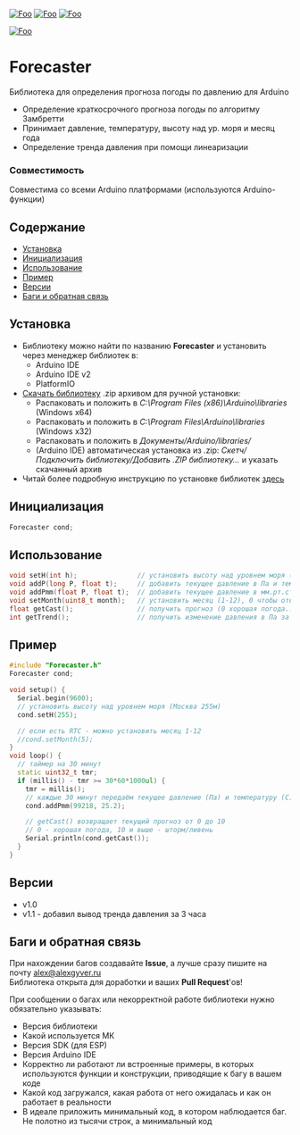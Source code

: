 [![Foo](https://img.shields.io/badge/Version-1.1-brightgreen.svg?style=flat-square)](#versions)
[![Foo](https://img.shields.io/badge/Website-AlexGyver.ru-blue.svg?style=flat-square)](https://alexgyver.ru/)
[![Foo](https://img.shields.io/badge/%E2%82%BD$%E2%82%AC%20%D0%9D%D0%B0%20%D0%BF%D0%B8%D0%B2%D0%BE-%D1%81%20%D1%80%D1%8B%D0%B1%D0%BA%D0%BE%D0%B9-orange.svg?style=flat-square)](https://alexgyver.ru/support_alex/)

[![Foo](https://img.shields.io/badge/README-ENGLISH-brightgreen.svg?style=for-the-badge)](https://github-com.translate.goog/GyverLibs/Forecaster?_x_tr_sl=ru&_x_tr_tl=en)

# Forecaster
Библиотека для определения прогноза погоды по давлению для Arduino
- Определение краткосрочного прогноза погоды по алгоритму Замбретти
- Принимает давление, температуру, высоту над ур. моря и месяц года
- Определение тренда давления при помощи линеаризации

### Совместимость
Совместима со всеми Arduino платформами (используются Arduino-функции)

## Содержание
- [Установка](#install)
- [Инициализация](#init)
- [Использование](#usage)
- [Пример](#example)
- [Версии](#versions)
- [Баги и обратная связь](#feedback)

<a id="install"></a>
## Установка
- Библиотеку можно найти по названию **Forecaster** и установить через менеджер библиотек в:
    - Arduino IDE
    - Arduino IDE v2
    - PlatformIO
- [Скачать библиотеку](https://github.com/GyverLibs/Forecaster/archive/refs/heads/main.zip) .zip архивом для ручной установки:
    - Распаковать и положить в *C:\Program Files (x86)\Arduino\libraries* (Windows x64)
    - Распаковать и положить в *C:\Program Files\Arduino\libraries* (Windows x32)
    - Распаковать и положить в *Документы/Arduino/libraries/*
    - (Arduino IDE) автоматическая установка из .zip: *Скетч/Подключить библиотеку/Добавить .ZIP библиотеку…* и указать скачанный архив
- Читай более подробную инструкцию по установке библиотек [здесь](https://alexgyver.ru/arduino-first/#%D0%A3%D1%81%D1%82%D0%B0%D0%BD%D0%BE%D0%B2%D0%BA%D0%B0_%D0%B1%D0%B8%D0%B1%D0%BB%D0%B8%D0%BE%D1%82%D0%B5%D0%BA)

<a id="init"></a>
## Инициализация
```cpp
Forecaster cond;
```

<a id="usage"></a>
## Использование
```cpp
void setH(int h);               // установить высоту над уровнем моря (в метрах)
void addP(long P, float t);     // добавить текущее давление в Па и температуру в С (КАЖДЫЕ 30 МИНУТ), здесь же происходит расчёт
void addPmm(float P, float t);  // добавить текущее давление в мм.рт.ст и температуру в С (КАЖДЫЕ 30 МИНУТ)
void setMonth(uint8_t month);   // установить месяц (1-12), 0 чтобы отключить сезонность
float getCast();                // получить прогноз (0 хорошая погода... 10 ливень-шторм)
int getTrend();                 // получить изменение давления в Па за 3 часа
```

<a id="example"></a>
## Пример
```cpp
#include "Forecaster.h"
Forecaster cond;

void setup() {
  Serial.begin(9600);
  // установить высоту над уровнем моря (Москва 255м)
  cond.setH(255);

  // если есть RTC - можно установить месяц 1-12
  //cond.setMonth(5);
}
void loop() {
  // таймер на 30 минут  
  static uint32_t tmr;
  if (millis() - tmr >= 30*60*1000ul) {
    tmr = millis();
    // каждые 30 минут передаём текущее давление (Па) и температуру (С) с датчика
    cond.addPmm(99218, 25.2);

    // getCast() возвращает текущий прогноз от 0 до 10
    // 0 - хорошая погода, 10 и выше - шторм/ливень
    Serial.println(cond.getCast());
  }
}
```

<a id="versions"></a>
## Версии
- v1.0
- v1.1 - добавил вывод тренда давления за 3 часа

<a id="feedback"></a>
## Баги и обратная связь
При нахождении багов создавайте **Issue**, а лучше сразу пишите на почту [alex@alexgyver.ru](mailto:alex@alexgyver.ru)  
Библиотека открыта для доработки и ваших **Pull Request**'ов!


При сообщении о багах или некорректной работе библиотеки нужно обязательно указывать:
- Версия библиотеки
- Какой используется МК
- Версия SDK (для ESP)
- Версия Arduino IDE
- Корректно ли работают ли встроенные примеры, в которых используются функции и конструкции, приводящие к багу в вашем коде
- Какой код загружался, какая работа от него ожидалась и как он работает в реальности
- В идеале приложить минимальный код, в котором наблюдается баг. Не полотно из тысячи строк, а минимальный код
